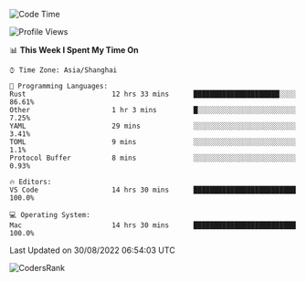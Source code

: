 <!--START_SECTION:waka-->
![Code Time](http://img.shields.io/badge/Code%20Time-1%2C655%20hrs%2045%20mins-blue)

![Profile Views](http://img.shields.io/badge/Profile%20Views-11-blue)

📊 **This Week I Spent My Time On** 

```text
⌚︎ Time Zone: Asia/Shanghai

💬 Programming Languages: 
Rust                     12 hrs 33 mins      █████████████████████░░░░   86.61% 
Other                    1 hr 3 mins         █░░░░░░░░░░░░░░░░░░░░░░░░   7.25% 
YAML                     29 mins             ░░░░░░░░░░░░░░░░░░░░░░░░░   3.41% 
TOML                     9 mins              ░░░░░░░░░░░░░░░░░░░░░░░░░   1.1% 
Protocol Buffer          8 mins              ░░░░░░░░░░░░░░░░░░░░░░░░░   0.93%

🔥 Editors: 
VS Code                  14 hrs 30 mins      █████████████████████████   100.0%

💻 Operating System: 
Mac                      14 hrs 30 mins      █████████████████████████   100.0%

```


 Last Updated on 30/08/2022 06:54:03 UTC
<!--END_SECTION:waka-->

![CodersRank](https://cr-skills-chart-widget.azurewebsites.net/api/api?username=BugenZhao&padding=16&tooltip=true&branding=false&sort-by-score=true&skills=Rust%2C%20Swift%2C%20C%2C%20TypeScript%2C%20Java%2C%20Go%2C%20Dart%2C%20C%2B%2B%2C%20Python%2C%20Assembly%2C%20Shell%2C%20Kotlin)
